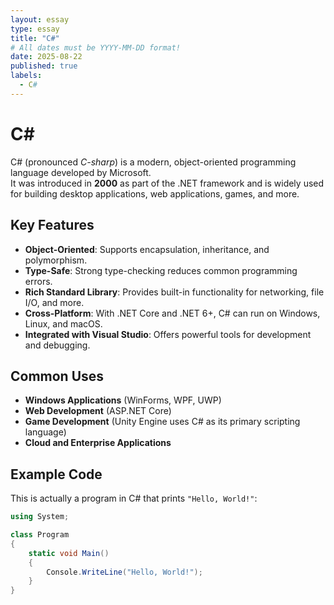 ```yaml
---
layout: essay
type: essay
title: "C#"
# All dates must be YYYY-MM-DD format!
date: 2025-08-22
published: true
labels:
  - C#
---
```


# C#

C# (pronounced *C-sharp*) is a modern, object-oriented programming language developed by Microsoft.  
It was introduced in **2000** as part of the .NET framework and is widely used for building desktop applications, web applications, games, and more.

## Key Features
- **Object-Oriented**: Supports encapsulation, inheritance, and polymorphism.  
- **Type-Safe**: Strong type-checking reduces common programming errors.  
- **Rich Standard Library**: Provides built-in functionality for networking, file I/O, and more.  
- **Cross-Platform**: With .NET Core and .NET 6+, C# can run on Windows, Linux, and macOS.  
- **Integrated with Visual Studio**: Offers powerful tools for development and debugging.  

## Common Uses
- **Windows Applications** (WinForms, WPF, UWP)  
- **Web Development** (ASP.NET Core)  
- **Game Development** (Unity Engine uses C# as its primary scripting language)  
- **Cloud and Enterprise Applications**  

## Example Code
This is actually a program in C# that prints `"Hello, World!"`:

```csharp
using System;

class Program
{
    static void Main()
    {
        Console.WriteLine("Hello, World!");
    }
}
